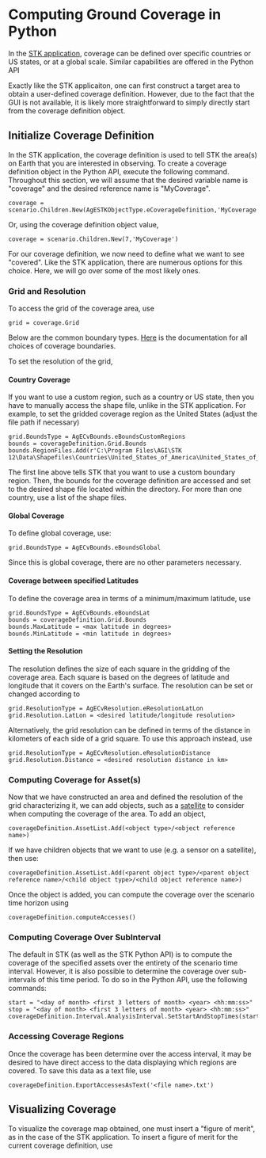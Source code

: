 # Computing Ground Coverage in Python

In the [STK application](STK_application/Coverage.md), coverage can be defined over specific countries or US states, or at a global scale. Similar capabilities are offered in the Python API

Exactly like the STK applicaiton, one can first construct a target area to obtain a user-defined coverage definition. However, due to the fact that the GUI is not available, it is likely more straightforward to simply directly start from the coverage definition object.


## Initialize Coverage Definition

In the STK application, the coverage definition is used to tell STK the area(s) on Earth that you are interested in observing. To create a coverage definition object in the Python API, execute the following command. Throughout this section, we will assume that the desired variable name is "coverage" and the desired reference name is "MyCoverage".

```
coverage = scenario.Children.New(AgESTKObjectType.eCoverageDefinition,'MyCoverage')
```

Or, using the coverage definition object value,

```
coverage = scenario.Children.New(7,'MyCoverage')
```

For our coverage definition, we now need to define what we want to see "covered". Like the STK application, there are numerous options for this choice. Here, we will go over some of the most likely ones.


### Grid and Resolution

To access the grid of the coverage area, use

```
grid = coverage.Grid
```

Below are the common boundary types. [Here](https://help.agi.com/stkdevkit/Content/DocX/STKObjects~Enumerations~AgECvBounds_EN.html) is the documentation for all choices of coverage boundaries.

To set the resolution of the grid,

#### Country Coverage

If you want to use a custom region, such as a country or US state, then you have to manually access the shape file, unlike in the STK application. For example, to set the gridded coverage region as the United States (adjust the file path if necessary)

```
grid.BoundsType = AgECvBounds.eBoundsCustomRegions
bounds = coverageDefinition.Grid.Bounds
bounds.RegionFiles.Add(r'C:\Program Files\AGI\STK 12\Data\Shapefiles\Countries\United_States_of_America\United_States_of_America.shp')
```

The first line above tells STK that you want to use a custom boundary region. Then, the bounds for the coverage definition are accessed and set to the desired shape file located within the directory. For more than one country, use a list of the shape files.


#### Global Coverage

To define global coverage, use:

``` 
grid.BoundsType = AgECvBounds.eBoundsGlobal
```

Since this is global coverage, there are no other parameters necessary.


#### Coverage between specified Latitudes

To define the coverage area in terms of a minimum/maximum latitude, use

```
grid.BoundsType = AgECvBounds.eBoundsLat
bounds = coverageDefinition.Grid.Bounds
bounds.MaxLatitude = <max latitude in degrees>
bounds.MinLatitude = <min latitude in degrees>
```


#### Setting the Resolution

The resolution defines the size of each square in the gridding of the coverage area. Each square is based on the degrees of latitude and longitude that it covers on the Earth's surface. The resolution can be set or changed according to

```
grid.ResolutionType = AgECvResolution.eResolutionLatLon
grid.Resolution.LatLon = <desired latitude/longitude resolution>
```

Alternatively, the grid resolution can be defined in terms of the distance in kilometers of each side of a grid square. To use this approach instead, use

```
grid.ResolutionType = AgECvResolution.eResolutionDistance
grid.Resolution.Distance = <desired resolution distance in km>
```


### Computing Coverage for Asset(s)

Now that we have constructed an area and defined the resolution of the grid characterizing it, we can add objects, such as a [satellite](Python_API_satellite.md) to consider when computing the coverage of the area. To add an object,

```
coverageDefinition.AssetList.Add(<object type>/<object reference name>)
```

If we have children objects that we want to use (e.g. a sensor on a satellite), then use:

```
coverageDefinition.AssetList.Add(<parent object type>/<parent object reference name>/<child object type>/<child object reference name>)
```

Once the object is added, you can compute the coverage over the scenario time horizon using

```
coverageDefinition.computeAccesses()
```


### Computing Coverage Over SubInterval

The default in STK (as well as the STK Python API) is to compute the coverage of the specified assets over the entirety of the scenario time interval. However, it is also possible to determine the coverage over sub-intervals of this time period. To do so in the Python API, use the following commands:

```
start = "<day of month> <first 3 letters of month> <year> <hh:mm:ss>"
stop = "<day of month> <first 3 letters of month> <year> <hh:mm:ss>"
coverageDefinition.Interval.AnalysisInterval.SetStartAndStopTimes(start,stop)
```


### Accessing Coverage Regions

Once the coverage has been determine over the access interval, it may be desired to have direct access to the data displaying which regions are covered. To save this data as a text file, use

``` 
coverageDefinition.ExportAccessesAsText('<file name>.txt')
```


## Visualizing Coverage

To visualize the coverage map obtained, one must insert a "figure of merit", as in the case of the STK application. To insert a figure of merit for the current coverage definition, use



